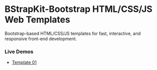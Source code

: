 # BStrapKit-Bootstrap HTML/CSS/JS Web Templates
Bootstrap-based HTML/CSS/JS templates for fast, interactive, and responsive front-end development.

###  Live Demos

- [Template 01](https://momen343.github.io/BStrapKit/Template01/)
